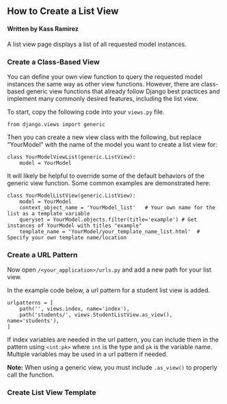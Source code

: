 ## How to Create a List View
#### Written by Kass Ramirez

A list view page displays a list of all requested model instances. 

### Create a Class-Based View
You can define your own view function to query the requested model instances the same way as other view functions. However,
there are class-based generic view functions that already follow Django best practices and implement many commonly desired features, including the list view.

To start, copy the following code into your `views.py` file.
```{python}
from django.views import generic
```

Then you can create a new view class with the following, but replace "YourModel" with the name of the model you want to create a list view for:
```{python}
class YourModelViewList(generic.ListView):
    model = YourModel
```

It will likely be helpful to override some of the default behaviors of the generic view function. Some common examples are demonstrated here:
```{python}
class YourModelListView(generic.ListView):
    model = YourModel
    context_object_name = 'YourModel_list'   # Your own name for the list as a template variable
    queryset = YourModel.objects.filter(title='example') # Get instances of YourModel with titles "example"
    template_name = 'YourModel/your_template_name_list.html'  # Specify your own template name/location
```

### Create a URL Pattern
Now open `/<your_application>/urls.py` and add a new path for your list view. 

In the example code below, a url pattern for a student list view is added.
```{python}
urlpatterns = [
    path('', views.index, name='index'),
    path('students/', views.StudentListView.as_view(), name='students'),
]
```
If index variables are needed in the url pattern, you can include them in the pattern using `<int:pk>` where `int` is the type and `pk` is the variable name. Multiple variables may be used in a url pattern if needed.

**Note:** When using a generic view, you must include `.as_view()` to properly call the function.

### Create List View Template


